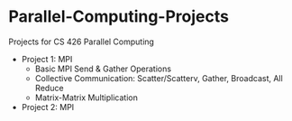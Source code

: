# Parallel-Computing-Projects
Projects for CS 426 Parallel Computing
* Project 1: MPI
  - Basic MPI Send & Gather Operations
  - Collective Communication: Scatter/Scatterv, Gather, Broadcast, All Reduce
  - Matrix-Matrix Multiplication
* Project 2: MPI
